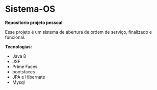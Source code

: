 # Sistema-OS
**Repositorio projeto pessoal**

Esse projeto é um sistema de abertura de ordem de serviço, finalizado e funcional.

**Tecnologias:** 
- Java 8 
- JSF
- Prime Faces 
- bootsfaces
- JPA e Hibernate
- Mysql 
